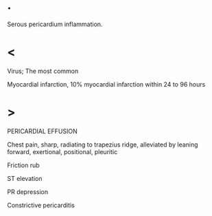 # .

Serous pericardium inflammation.

# <

Virus; The most common

Myocardial infarction, 10% myocardial infarction within 24 to 96 hours

# >

PERICARDIAL EFFUSION

Chest pain, sharp, radiating to trapezius ridge, alleviated by leaning forward, exertional, positional, pleuritic

Friction rub

ST elevation

PR depression

Constrictive pericarditis
